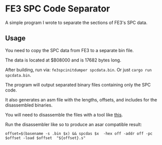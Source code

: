 # FE3 SPC Code Separator

A simple program I wrote to separate the sections of FE3's SPC data.

## Usage

You need to copy the SPC data from FE3 to a separate bin file.

The data is located at $B08000 and is 17682 bytes long.

After building, run via: `fe3spcinitdumper spcdata.bin`. Or just `cargo run spcdata.bin`.

The program will output separated binary files containing only the SPC code.

It also generates an asm file with the lengths, offsets, and includes for the disassembled binaries.

You will need to disassemble the files with a tool like [this](https://github.com/RobertTheSable/spcdas).

Run the disassembler like so to produce an asar compatible result:

```
offset=$(basename -s .bin $x) && spcdas $x  -hex off -addr off -pc $offset -load $offset  "${offset}.s"
```
